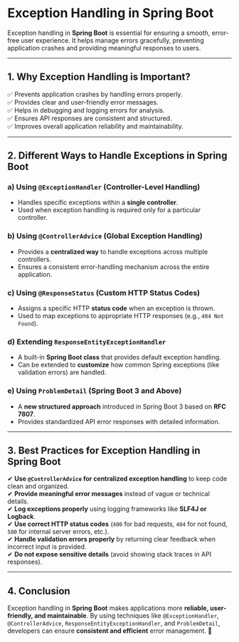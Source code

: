 # **Exception Handling in Spring Boot**  

Exception handling in **Spring Boot** is essential for ensuring a smooth, error-free user experience. It helps manage errors gracefully, preventing application crashes and providing meaningful responses to users.  

---

## **1. Why Exception Handling is Important?**  
✅ Prevents application crashes by handling errors properly.  
✅ Provides clear and user-friendly error messages.  
✅ Helps in debugging and logging errors for analysis.  
✅ Ensures API responses are consistent and structured.  
✅ Improves overall application reliability and maintainability.  

---

## **2. Different Ways to Handle Exceptions in Spring Boot**  

### **a) Using `@ExceptionHandler` (Controller-Level Handling)**
- Handles specific exceptions within a **single controller**.  
- Used when exception handling is required only for a particular controller.  

### **b) Using `@ControllerAdvice` (Global Exception Handling)**
- Provides a **centralized way** to handle exceptions across multiple controllers.  
- Ensures a consistent error-handling mechanism across the entire application.  

### **c) Using `@ResponseStatus` (Custom HTTP Status Codes)**
- Assigns a specific HTTP **status code** when an exception is thrown.  
- Used to map exceptions to appropriate HTTP responses (e.g., `404 Not Found`).  

### **d) Extending `ResponseEntityExceptionHandler`**
- A built-in **Spring Boot class** that provides default exception handling.  
- Can be extended to **customize** how common Spring exceptions (like validation errors) are handled.  

### **e) Using `ProblemDetail` (Spring Boot 3 and Above)**
- A **new structured approach** introduced in Spring Boot 3 based on **RFC 7807**.  
- Provides standardized API error responses with detailed information.  

---

## **3. Best Practices for Exception Handling in Spring Boot**  

✔ **Use `@ControllerAdvice` for centralized exception handling** to keep code clean and organized.  
✔ **Provide meaningful error messages** instead of vague or technical details.  
✔ **Log exceptions properly** using logging frameworks like **SLF4J or Logback**.  
✔ **Use correct HTTP status codes** (`400` for bad requests, `404` for not found, `500` for internal server errors, etc.).  
✔ **Handle validation errors properly** by returning clear feedback when incorrect input is provided.  
✔ **Do not expose sensitive details** (avoid showing stack traces in API responses).  

---

## **4. Conclusion**  
Exception handling in **Spring Boot** makes applications more **reliable, user-friendly, and maintainable**. By using techniques like `@ExceptionHandler`, `@ControllerAdvice`, `ResponseEntityExceptionHandler`, and `ProblemDetail`, developers can ensure **consistent and efficient** error management. 🚀

